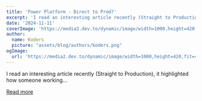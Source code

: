 ```yaml
---
title: 'Power Platform - Direct to Prod?'
excerpt: 'I read an interesting article recently (Straight to Production), it highlighted how someone working...'
date: '2024-11-11'
coverImage: 'https://media2.dev.to/dynamic/image/width=1000,height=420,fit=cover,gravity=auto,format=auto/https%3A%2F%2Fdev-to-uploads.s3.amazonaws.com%2Fuploads%2Farticles%2Fkqw0y0sq56my3h94gim2.png'
author:
  name: Koders
  picture: "assets/blog/authors/koders.png"
ogImage:
  url: 'https://media2.dev.to/dynamic/image/width=1000,height=420,fit=cover,gravity=auto,format=auto/https%3A%2F%2Fdev-to-uploads.s3.amazonaws.com%2Fuploads%2Farticles%2Fkqw0y0sq56my3h94gim2.png'
---
```


I read an interesting article recently (Straight to Production), it highlighted how someone working...

[Read more](https://dev.to/wyattdave/power-platform-direct-to-prod-1ci7)
